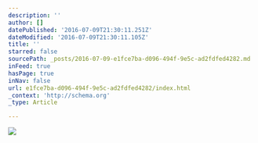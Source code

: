 ```yaml
---
description: ''
author: []
datePublished: '2016-07-09T21:30:11.251Z'
dateModified: '2016-07-09T21:30:11.105Z'
title: ''
starred: false
sourcePath: _posts/2016-07-09-e1fce7ba-d096-494f-9e5c-ad2fdfed4282.md
inFeed: true
hasPage: true
inNav: false
url: e1fce7ba-d096-494f-9e5c-ad2fdfed4282/index.html
_context: 'http://schema.org'
_type: Article

---
```

![](https://the-grid-user-content.s3-us-west-2.amazonaws.com/bbc5265b-cd52-4cb4-b311-6ec8029a5bee.jpg)